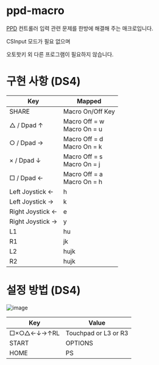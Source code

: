# ppd-macro

[PPD](https://projectdxxx.me/) 컨트롤러 입력 관련 문제를 한방에 해결해 주는 매크로입니다.

CSInput 모드가 필요 없으며

오토핫키 외 다른 프로그램이 필요하지 않습니다.

# 구현 사항 (DS4)

| Key | Mapped |
| - | - |
| SHARE | Macro On/Off Key |
| △ / Dpad ↑ | Macro Off = w<br>Macro On = u |
| ○ / Dpad → | Macro Off = d<br>Macro On = k |
| × / Dpad ↓ | Macro Off = s<br>Macro On = j |
| □ / Dpad ← | Macro Off = a<br>Macro On = h |
| Left Joystick ← | h |
| Left Joystick → | k |
| Right Joystick ← | e |
| Right Joystick → | y |
| L1 | hu |
| R1 | jk |
| L2 | hujk |
| R2 | hujk |

# 설정 방법 (DS4)

![image](https://user-images.githubusercontent.com/25803226/171390016-a78b09ef-9f7f-43f8-94f1-6edc4339f56b.png)

| Key | Value |
| - | - |
| □×○△←↓→↑RL | Touchpad or L3 or R3 |
| START | OPTIONS |
| HOME | PS |
